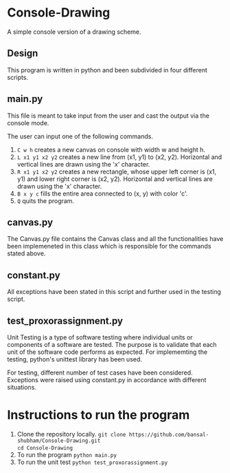 # Console-Drawing
A simple console version of a drawing scheme.

## Design
This program is written in python and been subdivided in four different scripts.

## main.py
This file is meant to take input from the user and cast the output via the console mode. 

The user can input one of the following commands.
  
  1. ` C w h ` creates a new canvas on console with width w and height h.
  2.  `L x1 y1 x2 y2` creates a new line from (x1, y1) to (x2, y2). Horizontal and vertical lines are drawn using the 'x' character.
  3.  `R x1 y1 x2 y2` creates a new rectangle, whose upper left corner is (x1, y1) and lower right corner is (x2, y2). Horizontal and vertical lines are drawn using the 'x' character.
  4.  `B x y c` fills the entire area connected to (x, y) with color 'c'.
  5.  `Q` quits the program.

## canvas.py

The Canvas.py file contains the Canvas class and all the functionalities have been implemeneted in this class which is responsible for the commands stated above.

## constant.py

All exceptions have been stated in this script and further used in the testing script.

## test_proxorassignment.py

Unit Testing is a type of software testing where individual units or components of a software are tested. The purpose is to validate that each unit of the software code performs as expected.
For implememting the testing, python's unittest library has been used.

For testing, different number of test cases have been considered. Exceptions were raised using constant.py in accordance with different situations.

# Instructions to run the program

1.  Clone the repository locally.
    `git clone https://github.com/bansal-shubham/Console-Drawing.git`  
    `cd Console-Drawing`
2.  To run the program
    `python main.py`
3.  To run the unit test
    `python test_proxorassignment.py`
